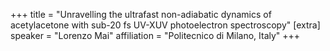 +++
title = "Unravelling the ultrafast non-adiabatic dynamics of acetylacetone with sub-20 fs UV-XUV photoelectron spectroscopy"
[extra]
speaker = "Lorenzo Mai"
affiliation = "Politecnico di Milano, Italy"
+++
